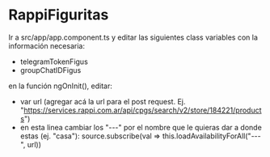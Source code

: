 # RappiFiguritas

Ir a src/app/app.component.ts y editar las siguientes class variables con la información necesaria:

- telegramTokenFigus
- groupChatIDFigus

en la función ngOnInit(), editar:
- var url (agregar acá la url para el post request. Ej. "https://services.rappi.com.ar/api/cpgs/search/v2/store/184221/products")
- en esta linea cambiar los "---" por el nombre que le quieras dar a donde estas (ej. "casa"):
    source.subscribe(val => this.loadAvailabilityForAll("---", url))
    
  
